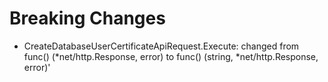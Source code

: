# Breaking Changes

- CreateDatabaseUserCertificateApiRequest.Execute: changed from func() (*net/http.Response, error) to func() (string, *net/http.Response, error)'
